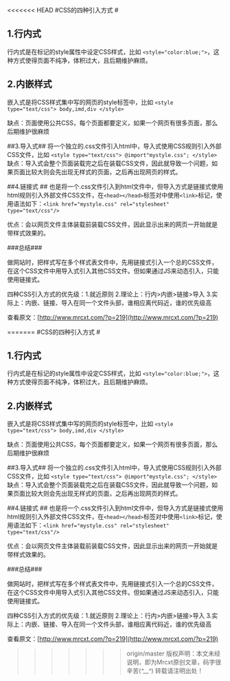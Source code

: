 <<<<<<< HEAD
#CSS的四种引入方式 #

## 1.行内式 ##

行内式是在标记的style属性中设定CSS样式，比如 `<style="color:blue;">`，这种方式使得页面不纯净，体积过大，且后期维护麻烦。

## 2.内嵌样式 ##

嵌入式是将CSS样式集中写的网页的style标签中，比如
    `<style type="text/css">
		body,imd,div
	 </style>	`

缺点：页面使用公共CSS，每个页面都要定义，如果一个网页有很多页面，那么后期维护很麻烦

##3.导入式##
将一个独立的.css文件引入html中，导入式使用CSS规则引入外部CSS文件，比如
    `<style type="text/css">
		@import"mystyle.css";
	</style>`
缺点：导入式会整个页面装载完之后在装载CSS文件，因此就导致一个问题，如果页面比较大则会先出现无样式的页面，之后再出现网页的样式。

##4.链接式 ##
也是将一个.css文件引入到html文件中，但导入方式是链接式使用html规则引入外部文件CSS文件，在`<head></head>`标签对中使用`<link>`标记，使用语法如下：`<link href="mystyle.css" rel="stylesheet" type="text/css"/>`

优点：会以网页文件主体装载前装载CSS文件，因此显示出来的网页一开始就是带样式效果的。


###总结###

做网站时，把样式写在多个样式表文件中，先用链接式引入一个总的CSS文件，在这个CSS文件中用导入式引入其他CSS文件。但如果通过JS来动态引入，只能使用链接式。

四种CSS引入方式的优先级：1.就近原则 2.理论上：行内>内嵌>链接>导入 3.实际上：内嵌、链接、导入在同一个文件头部，谁相应离代码近，谁的优先级高


查看原文：[http://www.mrcxt.com/?p=219](http://www.mrcxt.com/?p=219)

=======
#CSS的四种引入方式 #

## 1.行内式 ##

行内式是在标记的style属性中设定CSS样式，比如 `<style="color:blue;">`，这种方式使得页面不纯净，体积过大，且后期维护麻烦。

## 2.内嵌样式 ##

嵌入式是将CSS样式集中写的网页的style标签中，比如
    `<style type="text/css">
		body,imd,div
	 </style>	`

缺点：页面使用公共CSS，每个页面都要定义，如果一个网页有很多页面，那么后期维护很麻烦

##3.导入式##
将一个独立的.css文件引入html中，导入式使用CSS规则引入外部CSS文件，比如
    `<style type="text/css">
		@import"mystyle.css";
	</style>`
缺点：导入式会整个页面装载完之后在装载CSS文件，因此就导致一个问题，如果页面比较大则会先出现无样式的页面，之后再出现网页的样式。

##4.链接式 ##
也是将一个.css文件引入到html文件中，但导入方式是链接式使用html规则引入外部文件CSS文件，在`<head></head>`标签对中使用`<link>`标记，使用语法如下：`<link href="mystyle.css" rel="stylesheet" type="text/css"/>`

优点：会以网页文件主体装载前装载CSS文件，因此显示出来的网页一开始就是带样式效果的。


###总结###

做网站时，把样式写在多个样式表文件中，先用链接式引入一个总的CSS文件，在这个CSS文件中用导入式引入其他CSS文件。但如果通过JS来动态引入，只能使用链接式。

四种CSS引入方式的优先级：1.就近原则 2.理论上：行内>内嵌>链接>导入 3.实际上：内嵌、链接、导入在同一个文件头部，谁相应离代码近，谁的优先级高


查看原文：[http://www.mrcxt.com/?p=219](http://www.mrcxt.com/?p=219)

>>>>>>> origin/master
版权声明：本文未经说明，即为Mrcxt原创文章，码字很辛苦(*^__^*) 转载请注明出处！